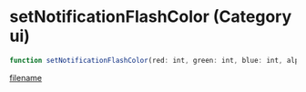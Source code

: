 # setNotificationFlashColor (Category ui)

```js
function setNotificationFlashColor(red: int, green: int, blue: int, alpha: int): void
```

[filename](setNotificationFlashColor_m.md ':include')